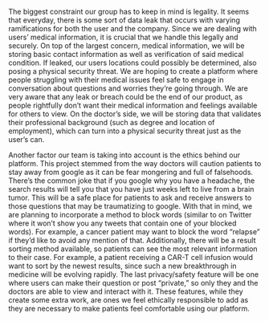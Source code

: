 The biggest constraint our group has to keep in mind is legality. It seems that everyday, there is some sort of data leak 
that occurs with varying ramifications for both the user and the company. Since we are dealing with users’ medical information, 
it is crucial that we handle this legally and securely. On top of the largest concern, medical information, we will be storing 
basic contact information as well as verification of said medical condition. If leaked, our users locations could possibly be 
determined, also posing a physical security threat. We are hoping to create a platform where people struggling with their 
medical issues feel safe to engage in conversation about questions and worries they’re going through. We are very aware that 
any leak or breach could be the end of our product, as people rightfully don’t want their medical information and feelings 
available for others to view. On the doctor’s side, we will be storing data that validates their professional background 
(such as degree and location of employment), which can turn into a physical security threat just as the user’s can.  

Another factor our team is taking into account is the ethics behind our platform. This project stemmed from the way doctors 
will caution patients to stay away from google as it can be fear mongering and full of falsehoods. There’s the common joke 
that if you google why you have a headache, the search results will tell you that you have just weeks left to live from a 
brain tumor. This will be a safe place for patients to ask and receive answers to those questions that may be traumatizing 
to google. With that in mind, we are planning to incorporate a method to block words (similar to on Twitter where it won’t 
show you any tweets that contain one of your blocked words). For example, a cancer patient may want to block the word “relapse”
if they’d like to avoid any mention of that. Additionally, there will be a result sorting method available, so patients can 
see the most relevant information to their case. For example, a patient receiving a CAR-T cell infusion would want to sort 
by the newest results, since such a new breakthrough in medicine will be evolving rapidly. The last privacy/safety feature 
will be one where users can make their question or post “private,” so only they and the doctors are able to view and interact 
with it. These features, while they create some extra work, are ones we feel ethically responsible to add as they are necessary
to make patients feel comfortable using our platform.  

 
